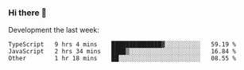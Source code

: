 ### Hi there 👋

Development the last week:
<!--START_SECTION:waka-->

```text
TypeScript   9 hrs 4 mins    ██████████████▓░░░░░░░░░░   59.19 %
JavaScript   2 hrs 34 mins   ████▒░░░░░░░░░░░░░░░░░░░░   16.84 %
Other        1 hr 18 mins    ██░░░░░░░░░░░░░░░░░░░░░░░   08.55 %
```

<!--END_SECTION:waka-->

<!--
**JASONPANGGO/jasonpanggo** is a ✨ _special_ ✨ repository because its `README.md` (this file) appears on your GitHub profile.

Here are some ideas to get you started:

- 🔭 I’m currently working on ...
- 🌱 I’m currently learning ...
- 👯 I’m looking to collaborate on ...
- 🤔 I’m looking for help with ...
- 💬 Ask me about ...
- 📫 How to reach me: ...
- 😄 Pronouns: ...
- ⚡ Fun fact: ...
-->
